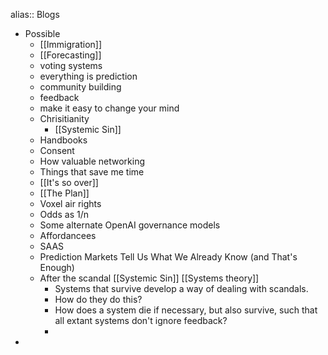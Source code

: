 alias:: Blogs

- Possible
	- [[Immigration]]
	- [[Forecasting]]
	- voting systems
	- everything is prediction
	- community building
	- feedback
	- make it easy to change your mind
	- Chrisitianity
		- [[Systemic Sin]]
	- Handbooks
	- Consent
	- How valuable networking
	- Things that save me time
	- [[It's so over]]
	- [[The Plan]]
	- Voxel air rights
	- Odds as 1/n
	- Some alternate OpenAI governance models
	- Affordancees
	- SAAS
	- Prediction Markets Tell Us What We Already Know (and That's Enough)
	- After the scandal [[Systemic Sin]] [[Systems theory]]
		- Systems that survive develop a way of dealing with scandals.
		- How do they do this?
		- How does a system die if necessary, but also survive, such that all extant systems don't ignore feedback?
		-
-